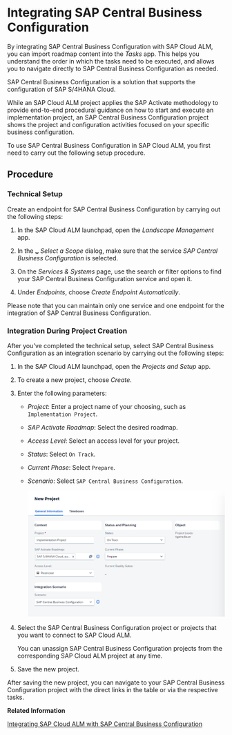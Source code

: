 <!-- loioe21f91558ab145378c0c6de77516cec6 -->

<link rel="stylesheet" type="text/css" href="../css/sap-icons.css"/>

# Integrating SAP Central Business Configuration

By integrating SAP Central Business Configuration with SAP Cloud ALM, you can import roadmap content into the *Tasks* app. This helps you understand the order in which the tasks need to be executed, and allows you to navigate directly to SAP Central Business Configuration as needed.

SAP Central Business Configuration is a solution that supports the configuration of SAP S/4HANA Cloud.

While an SAP Cloud ALM project applies the SAP Activate methodology to provide end-to-end procedural guidance on how to start and execute an implementation project, an SAP Central Business Configuration project shows the project and configuration activities focused on your specific business configuration.

To use SAP Central Business Configuration in SAP Cloud ALM, you first need to carry out the following setup procedure.



<a name="loioe21f91558ab145378c0c6de77516cec6__section_qyd_jx4_nnb"/>

## Procedure



### Technical Setup

Create an endpoint for SAP Central Business Configuration by carrying out the following steps:

1.  In the SAP Cloud ALM launchpad, open the *Landscape Management* app.

2.  In the <span class="SAP-icons"></span> *Select a Scope* dialog, make sure that the service *SAP Central Business Configuration* is selected.

3.  On the *Services & Systems* page, use the search or filter options to find your SAP Central Business Configuration service and open it.

4.  Under *Endpoints*, choose *Create Endpoint Automatically*.


Please note that you can maintain only one service and one endpoint for the integration of SAP Central Business Configuration.



### Integration During Project Creation

After you've completed the technical setup, select SAP Central Business Configuration as an integration scenario by carrying out the following steps:

1.  In the SAP Cloud ALM launchpad, open the *Projects and Setup* app.

2.  To create a new project, choose *Create*.

3.  Enter the following parameters:

    -   *Project*: Enter a project name of your choosing, such as `Implementation Project`.

    -   *SAP Activate Roadmap*: Select the desired roadmap.

    -   *Access Level*: Select an access level for your project.

    -   *Status*: Select `On Track`.

    -   *Current Phase*: Select `Prepare`.

    -   *Scenario*: Select `SAP Central Business Configuration`.

         ![](images/CBC_Project-Creation_4b7a778.png) 


4.  Select the SAP Central Business Configuration project or projects that you want to connect to SAP Cloud ALM.

    You can unassign SAP Central Business Configuration projects from the corresponding SAP Cloud ALM project at any time.

5.  Save the new project.


After saving the new project, you can navigate to your SAP Central Business Configuration project with the direct links in the table or via the respective tasks.

**Related Information**  


[Integrating SAP Cloud ALM with SAP Central Business Configuration](https://blogs.sap.com/2021/01/29/integrating-sap-cloud-alm-with-sap-central-business-configuration/)

